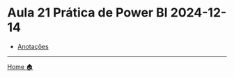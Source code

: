 # Aula 21 Prática de Power BI 2024-12-14


- [Anotações](anotacoes.md)

---

[Home 🏠](../README.md) 